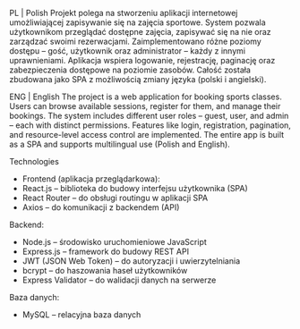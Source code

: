 PL | Polish
Projekt polega na stworzeniu aplikacji internetowej umożliwiającej zapisywanie się na zajęcia sportowe.
System pozwala użytkownikom przeglądać dostępne zajęcia, zapisywać się na nie oraz zarządzać swoimi rezerwacjami.
Zaimplementowano różne poziomy dostępu – gość, użytkownik oraz administrator – każdy z innymi uprawnieniami.
Aplikacja wspiera logowanie, rejestrację, paginację oraz zabezpieczenia dostępowe na poziomie zasobów.
Całość została zbudowana jako SPA z możliwością zmiany języka (polski i angielski).

ENG | English
The project is a web application for booking sports classes.
Users can browse available sessions, register for them, and manage their bookings.
The system includes different user roles – guest, user, and admin – each with distinct permissions.
Features like login, registration, pagination, and resource-level access control are implemented.
The entire app is built as a SPA and supports multilingual use (Polish and English).

Technologies
- Frontend (aplikacja przeglądarkowa):
- React.js – biblioteka do budowy interfejsu użytkownika (SPA)
- React Router – do obsługi routingu w aplikacji SPA
- Axios – do komunikacji z backendem (API)

Backend:
- Node.js – środowisko uruchomieniowe JavaScript
- Express.js – framework do budowy REST API
- JWT (JSON Web Token) – do autoryzacji i uwierzytelniania
- bcrypt – do haszowania haseł użytkowników
- Express Validator – do walidacji danych na serwerze

Baza danych:
- MySQL – relacyjna baza danych

